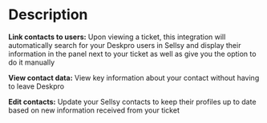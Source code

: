 Description
======

**Link contacts to users:** Upon viewing a ticket, this integration will automatically search for your Deskpro users in Sellsy and display their information in the panel next to your ticket as well as give you the option to do it manually

**View contact data:** View key information about your contact without having to leave Deskpro

**Edit contacts:** Update your Sellsy contacts to keep their profiles up to date based on new information received from your ticket
